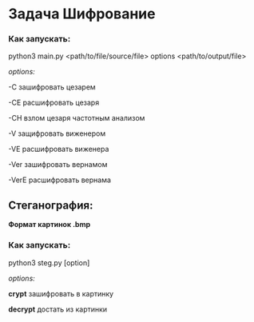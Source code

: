 # Задача Шифрование

### Как запускать:

python3 main.py <path/to/file/source/file> options <path/to/output/file>

*options:*

-C зашифровать цезарем

-CE расшифровать цезаря

-CH взлом цезаря частотным анализом

-V защифровать виженером

-VE расшифровать виженера

-Ver зашифровать вернамом

-VerE расшифровать вернама

## Стеганография:

**Формат картинок .bmp**

### Как запускать:

python3 steg.py [option]

*options:*

**crypt** зашифровать в картинку

**decrypt** достать из картинки




